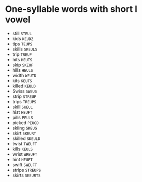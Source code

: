# One-syllable words with short I vowel

* still `STEUL`
* kids `KEUDZ`
* tips `TEUPS`
* skills `SKEULS`
* trip `TREUP`
* hits `HEUTS`
* skip `SKEUP`
* hills `HEULS`
* width `WEUTD`
* kits `KEUTS`
* killed `KEULD`
* Swiss `SWEUS`
* strip `STREUP`
* trips `TREUPS`
* skill `SKEUL`
* hist `HEUFT`
* pills `PEULS`
* picked `PEUGD`
* skiing `SKEUG`
* skirt `SKEURT`
* skilled `SKEULD`
* twist `TWEUFT`
* kills `KEULS`
* wrist `WREUFT`
* hint `HEUPT`
* swift `SWEUFT`
* strips `STREUPS`
* skirts `SKEURTS`
